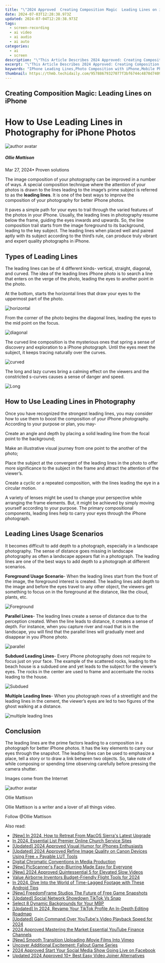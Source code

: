 ```yaml
---
title: "\"2024 Approved  Creating Composition Magic  Leading Lines on iPhone\""
date: 2024-07-03T12:28:38.973Z
updated: 2024-07-04T12:28:38.973Z
tags: 
  - screen-recording
  - ai video
  - ai audio
  - ai auto
categories: 
  - ai
  - screen
description: "\"This Article Describes 2024 Approved: Creating Composition Magic: Leading Lines on iPhone\""
excerpt: "\"This Article Describes 2024 Approved: Creating Composition Magic: Leading Lines on iPhone\""
keywords: "IPhone Leading Lines,Photo Composition with iPhone,Mobile Photography Tricks,Landscape iPhone Photos,Horizon Technique iPhone,Camera Techniques iPhone,Photography Composition iPhone"
thumbnail: https://thmb.techidaily.com/95788679327077f3bf6744c4870d74096e3663b00fb525d667e1a6c4f5883874.jpg
---
```


## Creating Composition Magic: Leading Lines on iPhone

# How to Use Leading Lines in Photography for iPhone Photos

![author avatar](https://images.wondershare.com/filmora/article-images/ollie-mattison.jpg)

##### Ollie Mattison

 Mar 27, 2024• Proven solutions

 The image composition of your photography can be improved in a number of ways. A special composition technique where the attention of your photos is drawn to the lines leading to the image’s prime subject is referred to as the **leading lines**. It is one of the best ways to improve the composition of your photography for better iPhone photos.

 It paves a simple path for your eyes to trail through the varied features of the photos in your iPhone. Usually, the leading lines in photography resume below the frame, guiding the eyes inwards and upwards. So, the line composition trail starts from the image foreground to its background, leading to the key subject. The leading lines when placed well and paired aptly with its subject according to the third’s rule, can produce truly vibrant and expert quality photographs in iPhone.

## Types of Leading Lines

 The leading lines can be of 4 different kinds- vertical, straight, diagonal, and curved. The idea of the leading lines iPhone photo is to search a line that enters on the verge of the photo, leading the eyes to another point in the photo.

 At the bottom, starts the horizontal lines that draw your eyes to the uppermost part of the photo.

![horizontal](https://images.wondershare.com/filmora/horizontal-lines.jpg)

 From the corner of the photo begins the diagonal lines, leading the eyes to the mid point on the focus.

![diagonal](https://images.wondershare.com/filmora/diagonal-lines.jpg)

 The curved line composition is the mysterious ones that spring a sense of discovery and exploration to a iPhone photograph. Until the eyes meet the subject, it keeps tracing naturally over the curves.

![curved](https://images.wondershare.com/filmora/curved-lines.jpg)

 The long and lazy curves bring a calming effect on the viewers and the constricted s-curves causes a sense of danger and speed.

![Long](https://images.wondershare.com/filmora/Long-lines.jpg)

## How to Use Leading Lines in Photography

 Once you have recognized the strongest leading lines, you may consider how to use them to boost the composition of your iPhone photography. According to your purpose or plan, you may-

 Create an angle and depth by placing a solid leading line from the focal point to the background;

 Make an illustrative visual journey from one point to the another of the photo;

 Place the subject at the convergent of the leading lines in the photo to offer more significance to the subject in the frame and attract the attention of the viewer’s.

 Create a cyclic or a repeated composition, with the lines leading the eye in a circular motion.

 A variety of lenses might be used to change your perspective while arranging the frame elements. But, it might be achieved by simply moving yourself according to your purpose. The primary compositional components, leading lines help to carry your eyes through the iPhone photograph.

## Leading Lines Usage Scenarios

 It becomes difficult to add depth to a photograph, especially in a landscape photography. The sense of distance goes missing in landscape photography as often a landscape appears flat in a photograph. The leading lines are one of the best ways to add depth to a photograph at different scenarios.

**Foreground Usage Scenario**\- When the leading lines start from the front of the image, the foreground interest is created. The leading lines add depth to the image and before the eyes travel to any other object, the viewers get something to focus on in the foreground at the distance, like the cloud, plants, etc.

![Foreground](https://images.wondershare.com/filmora/Foreground.jpg)

**Parallel Lines**\- The leading lines create a sense of distance due to the perception created. When the line leads to distance, it creates a sense of depth. For instance, when you capture river and road that is in the landscape, you will find that the parallel lines will gradually meet and disappear in you iPhone photo.

![parallel](https://images.wondershare.com/filmora/parallel.jpg)

**Subdued Leading Lines**\- Every iPhone photography does not require to focus just on your face. The example of the scattered rocks, leading to the beach house is a subdued one and yet leads to the subject for the viewer’s eyes. The rocks in the center are used to frame and accentuate the rocks leading to the house.

![Subdued](https://images.wondershare.com/filmora/Subdued-Leading.jpg)

**Multiple Leading lines**\- When you photograph rows of a streetlight and the leading lines in the cement, the viewer’s eyes are led to two figures of the ghost walking at a distance.

![multiple leading lines](https://images.wondershare.com/filmora/multiple.jpg)

## Conclusion

 The leading lines are the prime factors leading to a composition in a photograph for better iPhone photos. It has the key elements to carry our eyes through the snapshot. The leading lines can be used to emphasize a place, tell a story or to draw a link between two objects. So, take note of while composing or spending time observing carefully before pressing the camera shutter.

 Images come from the Internet

![author avatar](https://images.wondershare.com/filmora/article-images/ollie-mattison.jpg)

Ollie Mattison

Ollie Mattison is a writer and a lover of all things video.

Follow @Ollie Mattison


<ins class="adsbygoogle"
     style="display:block"
     data-ad-format="autorelaxed"
     data-ad-client="ca-pub-7571918770474297"
     data-ad-slot="1223367746"></ins>



<ins class="adsbygoogle"
     style="display:block"
     data-ad-client="ca-pub-7571918770474297"
     data-ad-slot="8358498916"
     data-ad-format="auto"
     data-full-width-responsive="true"></ins>


<span class="atpl-alsoreadstyle">Also read:</span>
<div><ul>
<li><a href="https://fox-links.techidaily.com/new-in-2024-how-to-retreat-from-macos-sierras-latest-upgrade/"><u>[New] In 2024, How to Retreat From MacOS Sierra's Latest Upgrade</u></a></li>
<li><a href="https://fox-links.techidaily.com/in-2024-essential-list-premier-online-church-service-sites/"><u>In 2024, Essential List  Premier Online Church Service Sites</u></a></li>
<li><a href="https://fox-links.techidaily.com/updated-2024-approved-visual-humor-for-iphones-enthusiasts/"><u>[Updated] 2024 Approved  Visual Humor for iPhones Enthusiasts</u></a></li>
<li><a href="https://fox-links.techidaily.com/updated-2024-approved-refine-image-quality-on-canon-devices-using-free-plus-payable-lut-tools/"><u>[Updated] 2024 Approved  Refine Image Quality on Canon Devices Using Free + Payable LUT Tools</u></a></li>
<li><a href="https://fox-links.techidaily.com/digital-chromatic-conventions-in-media-production/"><u>Digital Chromatic Conventions in Media Production</u></a></li>
<li><a href="https://fox-links.techidaily.com/new-picscanners-face-blurring-made-easy-for-everyone/"><u>[New] PicScanner's Face-Blurring Made Easy for Everyone</u></a></li>
<li><a href="https://fox-links.techidaily.com/new-2024-approved-quintessential-5-for-elevated-slow-videos/"><u>[New] 2024 Approved  Quintessential 5 for Elevated Slow Videos</u></a></li>
<li><a href="https://fox-links.techidaily.com/value-airborne-inventors-budget-friendly-flight-tools-for-2024/"><u>Value Airborne Inventors  Budget-Friendly Flight Tools for 2024</u></a></li>
<li><a href="https://fox-links.techidaily.com/in-2024-dive-into-the-world-of-time-lagged-footage-with-these-android-tips/"><u>In 2024, Dive Into the World of Time-Lagged Footage with These Android Tips</u></a></li>
<li><a href="https://visual-screen-recording.techidaily.com/new-freedomframe-studios-the-future-of-free-game-snapshots/"><u>[New] FreedomFrame Studios  The Future of Free Game Snapshots</u></a></li>
<li><a href="https://snapchat-videos.techidaily.com/updated-social-network-showdown-tiktok-vs-snap/"><u>[Updated] Social Network Showdown  TikTok Vs Snap</u></a></li>
<li><a href="https://extra-resources.techidaily.com/select-8-dynamic-backgrounds-for-your-mbp/"><u>Select 8 Dynamic Backgrounds for Your MBP</u></a></li>
<li><a href="https://tiktok-clips.techidaily.com/updated-in-2024-revamp-your-tiktok-profile-an-in-depth-editing-roadmap/"><u>[Updated] In 2024, Revamp Your TikTok Profile  An In-Depth Editing Roadmap</u></a></li>
<li><a href="https://eaxpv-info.techidaily.com/updated-gain-command-over-youtubes-video-playback-speed-for-2024/"><u>[Updated] Gain Command Over YouTube's Video Playback Speed for 2024</u></a></li>
<li><a href="https://youtube-stream.techidaily.com/2024-approved-mastering-the-market-essential-youtube-finance-channels/"><u>2024 Approved  Mastering the Market  Essential YouTube Finance Channels</u></a></li>
<li><a href="https://vimeo-videos.techidaily.com/new-smooth-transition-uploading-imovie-films-into-vimeo/"><u>[New] Smooth Transition  Uploading iMovie Films Into Vimeo</u></a></li>
<li><a href="https://games-able.techidaily.com/uncover-additional-excitement-fallout-game-series/"><u>Uncover Additional Excitement: Fallout Game Series</u></a></li>
<li><a href="https://facebook-clips.techidaily.com/2024-approved-start-your-social-media-show-going-live-on-facebook/"><u>2024 Approved  Start Your Social Media Show  Going Live on Facebook</u></a></li>
<li><a href="https://video-ai-editor.techidaily.com/updated-2024-approved-10plus-best-easy-video-joiner-alternatives/"><u>Updated 2024 Approved 10+ Best Easy Video Joiner Alternatives</u></a></li>
</ul></div>
